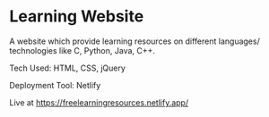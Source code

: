 # Learning Website

A website which provide learning resources on different languages/ technologies like C, Python, Java, C++.

Tech Used: HTML, CSS, jQuery

Deployment Tool: Netlify

Live at https://freelearningresources.netlify.app/
